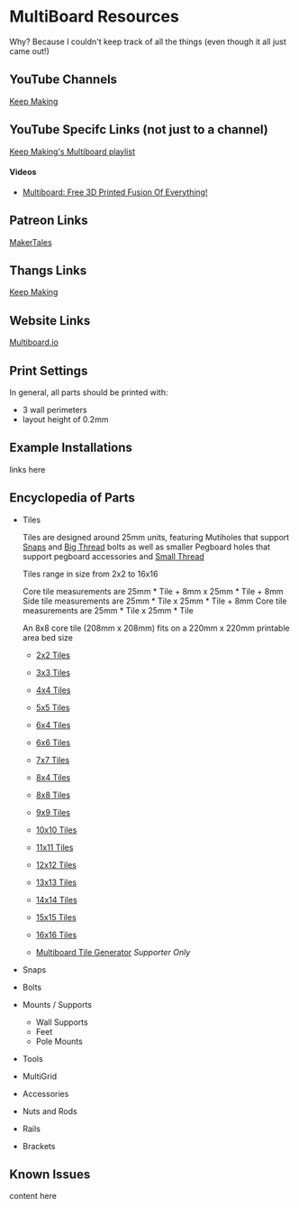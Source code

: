 # MultiBoard Resources

Why?   Because I couldn't keep track of all the things (even though it all just came out!)

## YouTube Channels
[Keep Making](https://www.youtube.com/@Keep-Making)

## YouTube Specifc Links (not just to a channel)
[Keep Making's Multiboard playlist](https://www.youtube.com/playlist?list=PL6Fiih6ItYsV4tjGmubMmPu329aOi0otF)

#### Videos
* [Multiboard: Free 3D Printed Fusion Of Everything!](https://youtu.be/sbbJ0pUYp8U?si=HT_fbXovFVzQsLmJ)
    
## Patreon Links
[MakerTales](https://www.patreon.com/MakerTales)

## Thangs Links
[Keep Making](https://thangs.com/designer/Keep%20Making)

## Website Links
[Multiboard.io](https://multiboard.io)

## Print Settings

In general, all parts should be printed with:

* 3 wall perimeters
* layout height of 0.2mm

## Example Installations

links here


## Encyclopedia of Parts

* Tiles

    Tiles are designed around 25mm units, featuring Mutiholes that support [Snaps](https://thangs.com/search/%22MB6%22%20%22MB7%22%20%22MB8%22%20%22MB9%22%20creator%3A%22Keep%20Making%22?scope=thangs&view=list) and [Big Thread](https://thangs.com/search/%22MB32%22%20%22MB33%22%20%22MB34%22%20%22MB35%22%20%22MB36%22%20%22MB37%22%20%22MB38%22%20%22MB39%22%20creator%3A%22Keep%20Making%22?scope=thangs&view=list) bolts as well as smaller Pegboard holes that support pegboard accessories and [Small Thread](https://thangs.com/search/%22MB44%22%20%22MB45%22%20%22MB46%22%20%22MB57%22%20%22MB58%22%20creator%3A%22Keep%20Making%22?scope=thangs&view=list)

    Tiles range in size from 2x2 to 16x16

    Core tile measurements are 25mm * Tile  + 8mm x 25mm * Tile  + 8mm
    Side tile measurements are 25mm * Tile  x  25mm * Tile  + 8mm
    Core tile measurements are 25mm * Tile  x 25mm * Tile  

    An 8x8 core tile (208mm x 208mm) fits on a 220mm x 220mm printable area bed size 

    * [2x2 Tiles](https://thangs.com/search/%22MB110%22%20creator%3A%22Keep%20Making%22?scope=thangs&view=grid)
    * [3x3 Tiles](https://thangs.com/search/%22MB111%22%20creator%3A%22Keep%20Making%22?scope=thangs&view=grid)
    * [4x4 Tiles](https://thangs.com/search/%22MB112%22%20creator%3A%22Keep%20Making%22?scope=thangs&view=grid)
    * [5x5 Tiles](https://thangs.com/search/%22MB113%22%20creator%3A%22Keep%20Making%22?scope=thangs&view=grid)
    * [6x4 Tiles](https://thangs.com/search/%22MB3%22%20creator%3A%22Keep%20Making%22?scope=thangs&view=list)
    * [6x6 Tiles](https://thangs.com/search/%22Multiboard1%22%20creator%3A%22Keep%20Making%22?scope=thangs&view=grid)
    * [7x7 Tiles](https://thangs.com/search/%22MB114%22%20creator%3A%22Keep%20Making%22?scope=thangs&view=grid)
    * [8x4 Tiles](https://thangs.com/search/%22MB4%22%20creator%3A%22Keep%20Making%22?scope=thangs&view=list)
    * [8x8 Tiles](https://thangs.com/search/%22Multiboard2%22%20creator%3A%22Keep%20Making%22?scope=thangs&view=grid)
    * [9x9 Tiles](https://thangs.com/search/%22MB115%22%20creator%3A%22Keep%20Making%22?scope=thangs&view=grid)
    * [10x10 Tiles](https://thangs.com/search/%22MB116%22%20creator%3A%22Keep%20Making%22?scope=thangs&view=grid)
    * [11x11 Tiles](https://thangs.com/search/%22MB117%22%20creator%3A%22Keep%20Making%22?scope=thangs&view=grid)
    * [12x12 Tiles](https://thangs.com/search/%22MB118%22%20creator%3A%22Keep%20Making%22?scope=thangs&view=grid)
    * [13x13 Tiles](https://thangs.com/search/%22MB119%22%20creator%3A%22Keep%20Making%22?scope=thangs&view=grid)
    * [14x14 Tiles](https://thangs.com/search/%22MB120%22%20creator%3A%22Keep%20Making%22?scope=thangs&view=grid)
    * [15x15 Tiles](https://thangs.com/search/%22MB121%22%20creator%3A%22Keep%20Making%22?scope=thangs&view=grid)
    * [16x16 Tiles](https://thangs.com/search/%22MB122%22%20creator%3A%22Keep%20Making%22?scope=thangs&view=grid)

    * [Multiboard Tile Generator](https://thangs.com/search/%22GE01%22%20creator%3A%22Keep%20Making%22?scope=thangs&view=list) _Supporter Only_

* Snaps

* Bolts

* Mounts / Supports
    * Wall Supports
    * Feet
    * Pole Mounts

* Tools

* MultiGrid

* Accessories

* Nuts and Rods

* Rails 

* Brackets


## Known Issues

content here
